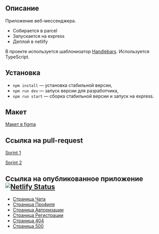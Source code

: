 ## Описание

Приложение веб-мессенджера.

- Собирается в parcel
- Запускается на express
- Деплой в netlify

В проекте используется шаблонизатор [Handlebars](https://handlebarsjs.com/).
Используется TypeScript.

## Установка

- `npm install` — установка стабильной версии,
- `npm run dev` — запуск версии для разработчика,
- `npm run start` — сборка стабильной версии и запуск на express.

## Макет

[Макет в figma](https://www.figma.com/file/24EUnEHGEDNLdOcxg7ULwV/Chat?node-id=0%3A1&t=d9X32hefZdiDrerX-0)

## Ссылка на pull-request

[Sprint 1](https://github.com/Moriarty25/middle.messenger.praktikum.yandex/pull/2)

[Sprint 2](https://github.com/Moriarty25/middle.messenger.praktikum.yandex/pull/3)

## Ссылка на опубликованное приложение [![Netlify Status](https://api.netlify.com/api/v1/badges/498fb90c-5d7c-416c-95ac-d2c82a3e6003/deploy-status)](https://deploy--roaring-tanuki-6ce7ec.netlify.app/)

- [Страница Чата](https://deploy--roaring-tanuki-6ce7ec.netlify.app/)
- [Страница Профиля](https://deploy--roaring-tanuki-6ce7ec.netlify.app/profile)
- [Страница Авторизации](https://deploy--roaring-tanuki-6ce7ec.netlify.app/login)
- [Страница Регистрации](https://deploy--roaring-tanuki-6ce7ec.netlify.app/signin)
- [Страница 404](https://deploy--roaring-tanuki-6ce7ec.netlify.app/404)
- [Страница 500](https://deploy--roaring-tanuki-6ce7ec.netlify.app/500)


